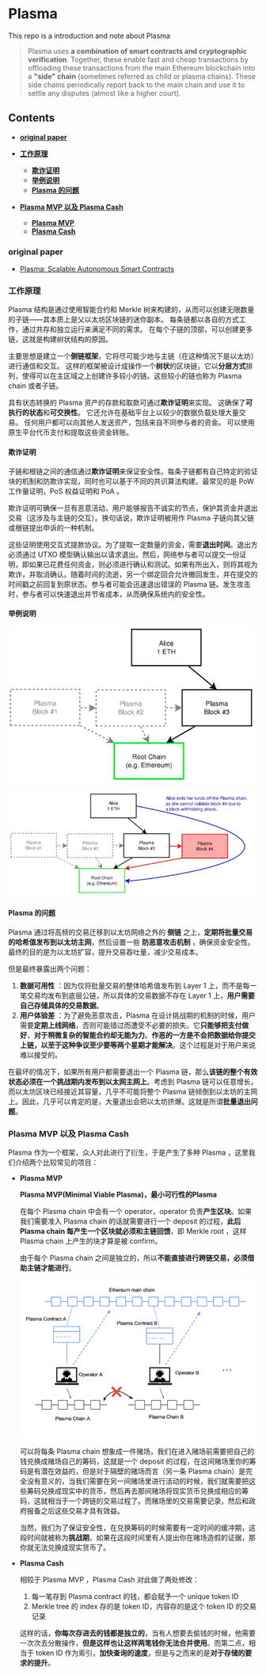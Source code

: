 # Plasma

This repo is a introduction and note about Plasma 

> Plasma uses **a combination of smart contracts and cryptographic verification**. Together, these enable fast and cheap transactions by offloading these transactions from the main Ethereum blockchain into a **"side" chain** (sometimes referred as child or plasma chains). These side chains periodically report back to the main chain and use it to settle any disputes (almost like a higher court).

## Contents

- [**original paper**](#original-paper)

- [**工作原理**](#工作原理)
  - [**欺诈证明**](#欺诈证明)
  - [**举例说明**](#举例说明)
  - [**Plasma 的问题**](#Plasma-的问题)
- [**Plasma MVP 以及 Plasma Cash**](#Plasma-MVP-以及-Plasma-Cash)
  - [**Plasma MVP**](#Plasma-MVP)
  - [**Plasma Cash**](#Plasma-Cash)

### original paper

- [Plasma: Scalable Autonomous Smart Contracts](https://plasma.io/plasma.pdf)

### 工作原理

Plasma 结构是通过使用智能合约和 Merkle 树来构建的，从而可以创建无限数量的子链——其本质上是父以太坊区块链的迷你副本。 每条链都以各自的方式工作，通过共存和独立运行来满足不同的需求。 在每个子链的顶部，可以创建更多链，这就是构建树状结构的原因。

主要思想是建立一个**侧链框架**，它将尽可能少地与主链（在这种情况下是以太坊）进行通信和交互。 这样的框架被设计成操作一个**树状**的区块链，它以**分层方式**排列，使得可以在主区域之上创建许多较小的链。这些较小的链也称为 Plasma chain 或者子链。

具有状态转换的 Plasma 资产的存款和取款可通过**欺诈证明**来实现。 这确保了**可执行的状态**和**可交换性**。 它还允许在基础平台上以较少的数据负载处理大量交易。 任何用户都可以向其他人发送资产，包括来自不同参与者的资金。 可以使用原生平台代币支付和提取这些资金转账。

#### 欺诈证明

子链和根链之间的通信通过**欺诈证明**来保证安全性。每条子链都有自己特定的验证块的机制和防欺诈实现，同时也可以基于不同的共识算法构建。最常见的是 PoW 工作量证明，PoS 权益证明和 PoA 。

欺诈证明可确保一旦有恶意活动，用户能够报告不诚实的节点，保护其资金并退出交易（这涉及与主链的交互）。换句话说，欺诈证明被用作 Plasma 子链向其父链或根链提出申诉的一种机制。

这些证明使用交互式提款协议。为了提取一定数量的资金，需要**退出时间**。退出方必须通过 UTXO 模型确认输出以请求退出。然后，网络参与者可以提交一份证明，即如果已花费任何资金，则必须进行确认和测试。如果有所出入，则将其视为欺诈，并取消确认。随着时间的流逝，另一个绑定回合允许撤回发生，并在提交的时间戳之前回复到原状态。参与者可能会迅速退出错误的 Plasma 链。发生攻击时，参与者可以快速退出并节省成本，从而确保系统内的安全性。

#### 举例说明

![](./src/RLsoIkv.jpg)

![](./src/NbvA4eM.jpg)

#### Plasma 的问题

Plasma 通过将高频的交易迁移到以太坊网络之外的 **侧链** 之上，**定期将批量交易的哈希值发布到以太坊主网**，然后设置一些 **防恶意攻击机制** ，确保资金安全性。最终的目的是为以太坊扩容，提升交易吞吐量，减少交易成本。

但是最终暴露出两个问题：

1. **数据可用性** ：因为仅将批量交易的整体哈希值发布到 Layer 1 上，而不是每一笔交易均发布到底层公链，所以具体的交易数据不存在 Layer 1 上，**用户需要自己存储具体的交易数据**。
2. **用户体验差** ：为了避免恶意攻击，Plasma 在设计挑战期的机制的时候，用户需要**定期上线网络**，否则可能错过而遭受不必要的损失。它**只能够把支付做好**，**对于稍微复杂的智能合约却无能为力**。**作恶的一方是不会把数据给你提交上链，以至于这种争议至少要等两个星期才能解决**。这个过程是对于用户来说难以接受的。

在最坏的情况下，如果所有用户都需要退出一个 Plasma 链，那么**该链的整个有效状态必须在一个挑战期内发布到以太网主网上**。考虑到 Plasma 链可以任意增长，而以太坊区块已经接近其容量，几乎不可能将整个 Plasma 链倾倒到以太坊的主网上。因此，几乎可以肯定的是，大量退出会把以太坊挤爆。这就是所谓**批量退出问题**。

### Plasma MVP 以及 Plasma Cash

Plasma 作为一个框架，众人对此进行了衍生，于是产生了多种 Plasma ，这里我们介绍两个比较常见的项目：

- **Plasma MVP**

  **Plasma MVP(Minimal Viable Plasma)，最小可行性的Plasma**

  在每个 Plasma chain 中会有一个 operator，operator 负责**产生区块**。如果我们需要准入 Plasma chain 的话就需要进行一个 deposit 的过程，**此后 Plasma chain 每产生一个区块就必须和主链回馈**，即 Merkle root ，这样 Plasma chain 上产生的块才算是被 confirm。

  由于每个 Plasma chain 之间是独立的，所以**不能直接进行跨链交易，必须借助主链才能进行**。

  ![](./src/98886683-7b46cd80-24cf-11eb-8196-f3078fa060b2.png)

  可以将每条 Plasma chain 想象成一件赌场，我们在进入赌场前需要把自己的钱兑换成赌场自己的筹码，这就是一个 deposit 的过程，在这间赌场里你的筹码是有潜在效益的，但是对于隔壁的赌场而言（另一条 Plasma chain）是完全没有意义的，当我们需要在另一间赌场里进行活动的时候，我们就需要把这些筹码兑换成现实中的货币，然后再去那间赌场将现实货币兑换成相应的筹码，这就相当于一个跨链的交易过程了。而赌场里的交易需要记录，然后和政府报备之后这些交易才具有效益。

  当然，我们为了保证安全性，在兑换筹码的时候需要有一定时间的缓冲期，这段时间就被称为**挑战期**，如果在这段时间里有人提出你在赌场造假的证据，那你就无法兑换成现实货币了。

- **Plasma Cash**

  相较于 Plasma MVP ，Plasma Cash 对此做了两处修改：

  1. 每一笔存到 Plasma contract 的钱，都会赋予一个 unique token ID
  2. Merkle tree 的 index 存的是 token ID，内容存的是这个 token ID 的交易记录

  这样的话，**你每次存进去的钱都是独立的**，当有人想要去偷钱的时候，他需要一次次去分散操作，**但是这样也让这样两笔钱你无法合并使用**。而第二点，相当于 token ID 作为索引，**加快查询的速度**，但是与之而来的是**对于存储的要求的提升**。
